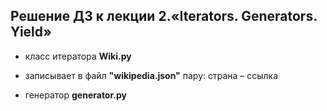 ## Решение ДЗ к лекции 2.«Iterators. Generators. Yield» ##


+ класс итератора **Wiki.py**

+ записывает в файл **"wikipedia.json"** пару: страна – ссылка

+ генератор **generator.py**
